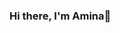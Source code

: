 ### Hi there, I'm Amina👋

<!--
**aminakhokhark/aminakhokhark** is a ✨ _special_ ✨ repository because its `README.md` (this file) appears on your GitHub profile.

Here are some ideas to get you started:

- 🔭 I’m curentrly peparing  for the start of Scool of Code boot camp.
- 🌱 I’m currently learning about coding and all things code wise.
- 💬 I like to go for run, read when I have free time.
- 📫 How to reach me: 
- 😄 Pronouns: she/her

-->

